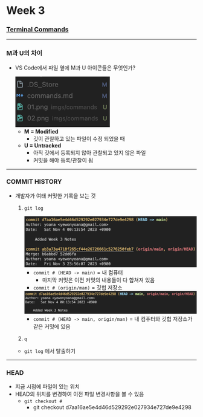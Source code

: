 # Week 3

### [Terminal Commands](../commands.md)

---

### M과 U의 차이

- VS Code에서 파일 옆에 M과 U 아이콘들은 무엇인가?

    <img src="../imgs/w3/01.png" width="250">

  - **M = Modified**
    - 깃이 관찰하고 있는 파일이 수정 되었을 때
  - **U = Untracked**
    - 아직 깃에서 등록되지 않아 관찰되고 있지 않은 파일
    - 커밋을 해야 등록/관찰이 됨

---

### COMMIT HISTORY

- 개발자가 여태 커밋한 기록을 보는 것

  1. `git log`

     <img src="../imgs/commands/01.png" width="500">

     - `commit # (HEAD -> main)` = 내 컴퓨터
       - 마지막 커밋은 이전 커밋의 내용들이 다 합쳐져 있음
     - `commit # (origin/man)` = 깃헙 저장소

      <img src="../imgs/commands/02.png" width="500">

     - `commit # (HEAD -> main, origin/man)` = 내 컴퓨터와 깃헙 저장소가 같은 커밋에 있음

  2. `q`

  - `git log` 에서 탈출하기

---

### HEAD

- 지금 시점에 파일이 있는 위치
- HEAD의 위치를 변경하여 이전 파일 변경사항을 볼 수 있음
  - `git checkout #`
    - git checkout d7aa16ae5e4d46d529292e027934e727de9e4298
